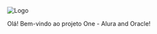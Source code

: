 ![Logo](https://images.app.goo.gl/fGeFwfJQ7QpdnHiG7)



Olá! Bem-vindo ao projeto One - Alura and Oracle!


